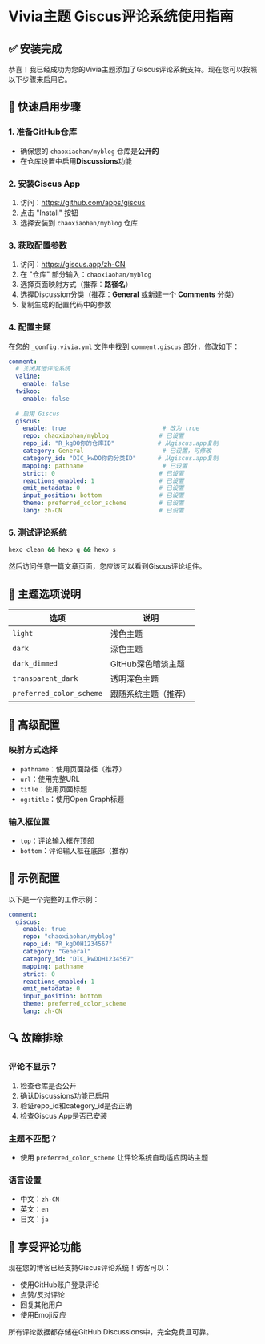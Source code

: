 # Vivia主题 Giscus评论系统使用指南

## ✅ 安装完成

恭喜！我已经成功为您的Vivia主题添加了Giscus评论系统支持。现在您可以按照以下步骤来启用它。

## 🚀 快速启用步骤

### 1. 准备GitHub仓库
- 确保您的 `chaoxiaohan/myblog` 仓库是**公开的**
- 在仓库设置中启用**Discussions**功能

### 2. 安装Giscus App
1. 访问：https://github.com/apps/giscus
2. 点击 "Install" 按钮
3. 选择安装到 `chaoxiaohan/myblog` 仓库

### 3. 获取配置参数
1. 访问：https://giscus.app/zh-CN
2. 在 "仓库" 部分输入：`chaoxiaohan/myblog`
3. 选择页面映射方式（推荐：**路径名**）
4. 选择Discussion分类（推荐：**General** 或新建一个 **Comments** 分类）
5. 复制生成的配置代码中的参数

### 4. 配置主题
在您的 `_config.vivia.yml` 文件中找到 `comment.giscus` 部分，修改如下：

```yaml
comment:
  # 关闭其他评论系统
  valine:
    enable: false
  twikoo:
    enable: false
  
  # 启用 Giscus
  giscus:
    enable: true                           # 改为 true
    repo: chaoxiaohan/myblog              # 已设置
    repo_id: "R_kgDO你的仓库ID"            # 从giscus.app复制
    category: General                      # 已设置，可修改
    category_id: "DIC_kwDO你的分类ID"      # 从giscus.app复制
    mapping: pathname                      # 已设置
    strict: 0                             # 已设置
    reactions_enabled: 1                  # 已设置
    emit_metadata: 0                      # 已设置
    input_position: bottom                # 已设置
    theme: preferred_color_scheme         # 已设置
    lang: zh-CN                           # 已设置
```

### 5. 测试评论系统
```bash
hexo clean && hexo g && hexo s
```

然后访问任意一篇文章页面，您应该可以看到Giscus评论组件。

## 🎨 主题选项说明

| 选项 | 说明 |
|------|------|
| `light` | 浅色主题 |
| `dark` | 深色主题 |
| `dark_dimmed` | GitHub深色暗淡主题 |
| `transparent_dark` | 透明深色主题 |
| `preferred_color_scheme` | 跟随系统主题（推荐） |

## 🔧 高级配置

### 映射方式选择
- `pathname`：使用页面路径（推荐）
- `url`：使用完整URL
- `title`：使用页面标题
- `og:title`：使用Open Graph标题

### 输入框位置
- `top`：评论输入框在顶部
- `bottom`：评论输入框在底部（推荐）

## 📖 示例配置

以下是一个完整的工作示例：

```yaml
comment:
  giscus:
    enable: true
    repo: "chaoxiaohan/myblog"
    repo_id: "R_kgDOH1234567"
    category: "General"
    category_id: "DIC_kwDOH1234567"
    mapping: pathname
    strict: 0
    reactions_enabled: 1
    emit_metadata: 0
    input_position: bottom
    theme: preferred_color_scheme
    lang: zh-CN
```

## 🔍 故障排除

### 评论不显示？
1. 检查仓库是否公开
2. 确认Discussions功能已启用
3. 验证repo_id和category_id是否正确
4. 检查Giscus App是否已安装

### 主题不匹配？
- 使用 `preferred_color_scheme` 让评论系统自动适应网站主题

### 语言设置
- 中文：`zh-CN`
- 英文：`en`
- 日文：`ja`

## 🎉 享受评论功能

现在您的博客已经支持Giscus评论系统！访客可以：
- 使用GitHub账户登录评论
- 点赞/反对评论
- 回复其他用户
- 使用Emoji反应

所有评论数据都存储在GitHub Discussions中，完全免费且可靠。
